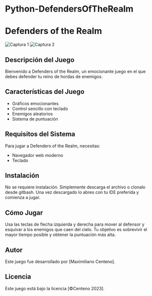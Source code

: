 # Python-DefendersOfTheRealm
# Defenders of the Realm

![Captura 1](https://i.imgur.com/apIDF3b.png)
![Captura 2](https://i.imgur.com/ifoinrD.png)

## Descripción del Juego

Bienvenido a Defenders of the Realm, un emocionante juego en el que debes defender tu reino de hordas de enemigos.

## Características del Juego

- Gráficos emocionantes
- Control sencillo con teclado
- Enemigos aleatorios
- Sistema de puntuación

## Requisitos del Sistema

Para jugar a Defenders of the Realm, necesitas:

- Navegador web moderno
- Teclado

## Instalación

No se requiere instalación. Simplemente descarga el archivo o clonalo desde gitbash. Una vez descargado lo abres con tu IDE preferida y comienza a jugar.

## Cómo Jugar

Usa las teclas de flecha izquierda y derecha para mover al defensor y esquivar a los enemigos que caen del cielo. Tu objetivo es sobrevivir el mayor tiempo posible y obtener la puntuación más alta.

## Autor

Este juego fue desarrollado por [Maximiliano Centeno].

## Licencia

Este juego está bajo la licencia [©Centeno 2023].


